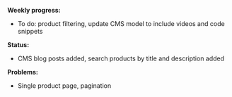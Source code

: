 **Weekly progress:**

- To do: product filtering, update CMS model to include videos and code snippets


**Status:**

- CMS blog posts added, search products by title and description added


**Problems:**

- Single product page, pagination